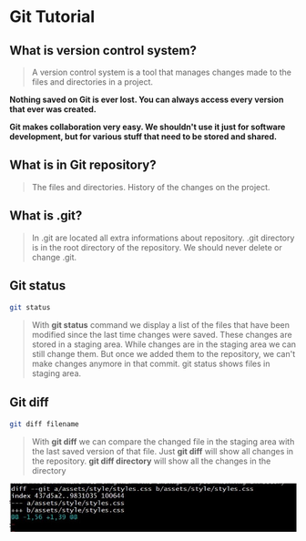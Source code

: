 # Git Tutorial

## What is version control system?

> A version control system is a tool that manages changes made to the files and directories in a project.

**Nothing saved on Git is ever lost. You can always access every version that ever was created.**

**Git makes collaboration very easy. We shouldn't use it just for software development, but for various stuff that need to be stored and shared.**

## What is in Git repository?

> The files and directories.
> History of the changes on the project.

## What is .git?
> In .git are located all extra informations about repository. .git directory is in the root directory of the repository. We should never delete or change .git.

## Git status
```bash
git status
```
> With **git status** command we display a list of the files that have been modified since the last time changes were saved. These changes are stored in a staging area. While changes are in the staging area we can still change them. But once we added them to the repository, we can't make changes anymore in that commit.
> git status shows files in staging area.

## Git diff
```bash
git diff filename
```
> With **git diff** we can compare the changed file in the staging area with the last saved version of that file.
> Just **git diff** will show all changes in the repository.
> **git diff directory** will show all the changes in the directory

![This is an image](git_diff.jpg)
